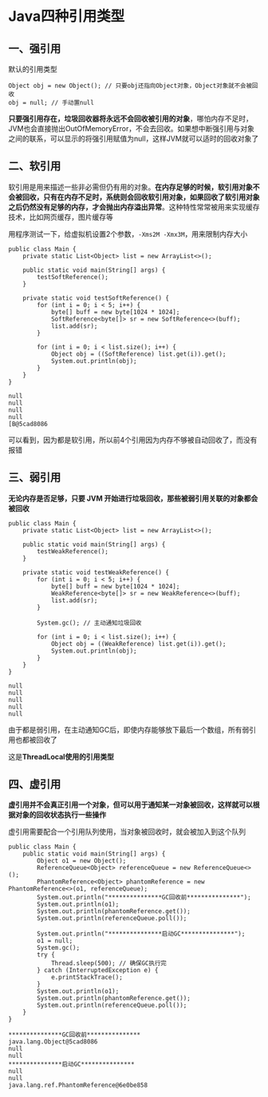 # Java四种引用类型

## 一、强引用

默认的引用类型

```
Object obj = new Object(); // 只要obj还指向Object对象，Object对象就不会被回收
obj = null; // 手动置null
```

**只要强引用存在，垃圾回收器将永远不会回收被引用的对象**，哪怕内存不足时，JVM也会直接抛出OutOfMemoryError，不会去回收。如果想中断强引用与对象之间的联系，可以显示的将强引用赋值为null，这样JVM就可以适时的回收对象了

## 二、软引用

软引用是用来描述一些非必需但仍有用的对象。**在内存足够的时候，软引用对象不会被回收，只有在内存不足时，系统则会回收软引用对象，如果回收了软引用对象之后仍然没有足够的内存，才会抛出内存溢出异常**。这种特性常常被用来实现缓存技术，比如网页缓存，图片缓存等

用程序测试一下，给虚拟机设置2个参数，`-Xms2M -Xmx3M`，用来限制内存大小

```
public class Main {
    private static List<Object> list = new ArrayList<>();

    public static void main(String[] args) {
        testSoftReference();
    }
    
    private static void testSoftReference() {
        for (int i = 0; i < 5; i++) {
            byte[] buff = new byte[1024 * 1024];
            SoftReference<byte[]> sr = new SoftReference<>(buff);
            list.add(sr);
        }

        for (int i = 0; i < list.size(); i++) {
            Object obj = ((SoftReference) list.get(i)).get();
            System.out.println(obj);
        }
    }
}
```

```
null
null
null
null
[B@5cad8086
```

可以看到，因为都是软引用，所以前4个引用因为内存不够被自动回收了，而没有报错

## 三、弱引用

**无论内存是否足够，只要 JVM 开始进行垃圾回收，那些被弱引用关联的对象都会被回收**

```
public class Main {
    private static List<Object> list = new ArrayList<>();

    public static void main(String[] args) {
        testWeakReference();
    }

    private static void testWeakReference() {
        for (int i = 0; i < 5; i++) {
            byte[] buff = new byte[1024 * 1024];
            WeakReference<byte[]> sr = new WeakReference<>(buff);
            list.add(sr);
        }

        System.gc(); // 主动通知垃圾回收

        for (int i = 0; i < list.size(); i++) {
            Object obj = ((WeakReference) list.get(i)).get();
            System.out.println(obj);
        }
    }
}
```

```
null
null
null
null
null
```

由于都是弱引用，在主动通知GC后，即使内存能够放下最后一个数组，所有弱引用也都被回收了

这是**ThreadLocal使用的引用类型**

## 四、虚引用

**虚引用并不会真正引用一个对象，但可以用于通知某一对象被回收，这样就可以根据对象的回收状态执行一些操作**

虚引用需要配合一个引用队列使用，当对象被回收时，就会被加入到这个队列

```
public class Main {
    public static void main(String[] args) {
        Object o1 = new Object();
        ReferenceQueue<Object> referenceQueue = new ReferenceQueue<>();
        PhantomReference<Object> phantomReference = new PhantomReference<>(o1, referenceQueue);
        System.out.println("***************GC回收前***************");
        System.out.println(o1);
        System.out.println(phantomReference.get());
        System.out.println(referenceQueue.poll());

        System.out.println("***************启动GC***************");
        o1 = null;
        System.gc();
        try {
            Thread.sleep(500); // 确保GC执行完
        } catch (InterruptedException e) {
            e.printStackTrace();
        }
        System.out.println(o1);
        System.out.println(phantomReference.get());
        System.out.println(referenceQueue.poll());
    }
}
```

```
***************GC回收前***************
java.lang.Object@5cad8086
null
null
***************启动GC***************
null
null
java.lang.ref.PhantomReference@6e0be858
```

